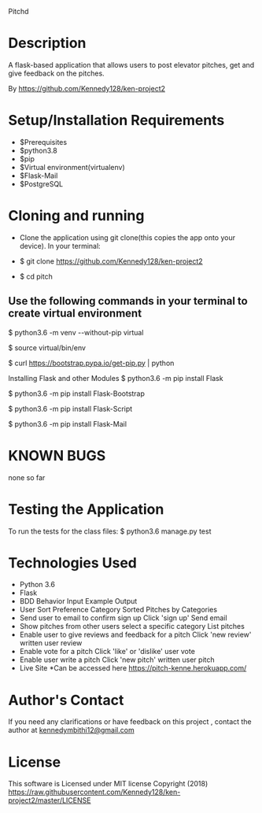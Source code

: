 Pitchd
# Description
A flask-based application that allows users to post elevator pitches, get and give feedback on the pitches.

By https://github.com/Kennedy128/ken-project2
# Setup/Installation Requirements
* $Prerequisites
* $python3.8
* $pip
* $Virtual environment(virtualenv)
* $Flask-Mail
* $PostgreSQL
# Cloning and running
* Clone the application using git clone(this copies the app onto your device). In your terminal:
* $ git clone https://github.com/Kennedy128/ken-project2

* $ cd pitch

## Use the following commands in your terminal to create virtual environment
$ python3.6 -m venv --without-pip virtual

$ source virtual/bin/env

$ curl https://bootstrap.pypa.io/get-pip.py | python

Installing Flask and other Modules
$ python3.6 -m pip install Flask

$ python3.6 -m pip install Flask-Bootstrap

$ python3.6 -m pip install Flask-Script

$ python3.6 -m pip install Flask-Mail

# KNOWN BUGS
none so far

# Testing the Application
To run the tests for the class files:
$ python3.6 manage.py test

# Technologies Used
* Python 3.6
* Flask
* BDD
Behavior	Input Example	Output
* User Sort Preference	Category	Sorted Pitches by Categories
* Send user to email to confirm sign up	Click 'sign up'	Send email
* Show pitches from other users	select a specific category	List pitches
* Enable user to give reviews and feedback for a pitch	Click 'new review'	written user review
* Enable vote for a pitch	Click 'like' or 'dislike'	user vote
* Enable user write a pitch	Click 'new pitch'	written user pitch
* Live Site *Can be accessed here https://pitch-kenne.herokuapp.com/

# Author's Contact
If you need any clarifications or have feedback on this project , contact the author at kennedymbithi12@gmail.com

# License
This software is Licensed under MIT license Copyright (2018) https://raw.githubusercontent.com/Kennedy128/ken-project2/master/LICENSE